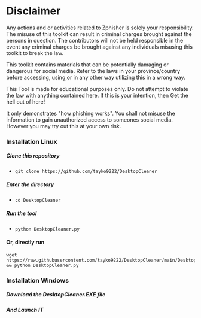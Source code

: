 # Disclaimer

Any actions and or activities related to Zphisher is solely your responsibility. The misuse of this toolkit can result in criminal charges brought against the persons in question. The contributors will not be held responsible in the event any criminal charges be brought against any individuals misusing this toolkit to break the law.

This toolkit contains materials that can be potentially damaging or dangerous for social media. Refer to the laws in your province/country before accessing, using,or in any other way utilizing this in a wrong way.

This Tool is made for educational purposes only. Do not attempt to violate the law with anything contained here. If this is your intention, then Get the hell out of here!

It only demonstrates "how phishing works". You shall not misuse the information to gain unauthorized access to someones social media. However you may try out this at your own risk.

### Installation Linux

##### Clone this repository

 - ```git clone https://github.com/tayko9222/DesktopCleaner```

##### Enter the directory
 - ```cd DesktopCleaner```

##### Run the tool
 - ```python DesktopCleaner.py```

#### Or, directly run
```
wget https://raw.githubusercontent.com/tayko9222/DesktopCleaner/main/DesktopCleaner.py && python DesktopCleaner.py

```

### Installation Windows

##### Download the DesktopCleaner.EXE file

##### And Launch IT
